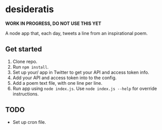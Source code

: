 desideratis
===========

**WORK IN PROGRESS, DO NOT USE THIS YET**

A node app that, each day, tweets a line from an inspirational poem.

## Get started

1. Clone repo.
2. Run `npm install`.
3. Set up your/ app in Twitter to get your API and access token info.
4. Add your API and access token into to the config.
5. Add a poem text file, with one line per line.
6. Run app using `node index.js`. Use `node index.js --help` for override instructions.

## TODO

* Set up cron file.